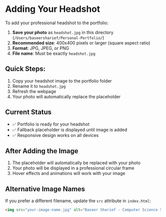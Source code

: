 # Adding Your Headshot

To add your professional headshot to the portfolio:

1. **Save your photo** as `headshot.jpg` in this directory (`/Users/baseersharief/Personal-Portfolio/`)
2. **Recommended size**: 400x400 pixels or larger (square aspect ratio)
3. **Format**: JPG, JPEG, or PNG
4. **File name**: Must be exactly `headshot.jpg`

## Quick Steps:
1. Copy your headshot image to the portfolio folder
2. Rename it to `headshot.jpg`
3. Refresh the webpage
4. Your photo will automatically replace the placeholder

## Current Status
- ✅ Portfolio is ready for your headshot
- ✅ Fallback placeholder is displayed until image is added
- ✅ Responsive design works on all devices

## After Adding the Image
1. The placeholder will automatically be replaced with your photo
2. Your photo will be displayed in a professional circular frame
3. Hover effects and animations will work with your image

## Alternative Image Names
If you prefer a different filename, update the `src` attribute in `index.html`:
```html
<img src="your-image-name.jpg" alt="Baseer Sharief - Computer Science Student & Developer" />
``` 